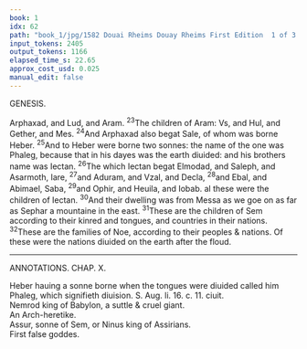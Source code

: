 ```yaml
---
book: 1
idx: 62
path: "book_1/jpg/1582 Douai Rheims Douay Rheims First Edition  1 of 3 1609 Old Testament.pdf-62.jpg"
input_tokens: 2405
output_tokens: 1166
elapsed_time_s: 22.65
approx_cost_usd: 0.025
manual_edit: false
---
```

GENESIS.

Arphaxad, and Lud, and Aram. <sup>23</sup>The children of Aram: Vs, and Hul, and Gether, and Mes. <sup>24</sup>And Arphaxad also begat Sale, of whom was borne Heber. <sup>25</sup>And to Heber were borne two sonnes: the name of the one was Phaleg, because that in his dayes was the earth diuided: and his brothers name was Iectan. <sup>26</sup>The which Iectan begat Elmodad, and Saleph, and Asarmoth, Iare, <sup>27</sup>and Aduram, and Vzal, and Decla, <sup>28</sup>and Ebal, and Abimael, Saba, <sup>29</sup>and Ophir, and Heuila, and Iobab. al these were the children of Iectan. <sup>30</sup>And their dwelling was from Messa as we goe on as far as Sephar a mountaine in the east. <sup>31</sup>These are the children of Sem according to their kinred and tongues, and countries in their nations. <sup>32</sup>These are the families of Noe, according to their peoples & nations. Of these were the nations diuided on the earth after the floud.

---

ANNOTATIONS.
CHAP. X.

[^1]: Nemrod.] To this Nemrod the sonne of Chus, first builder and king of Babylon, Iosephus, S. Epiphanius, S. Hierom, S. Augustin, and generally al ancient writers ascribe the first tyrannie, and first erecting vp of an earthlie citie opposite to the Citie of God after the floud. He was a *valiant*, or rather a *violent hunter* (a giant hunter (saith S. Augustin, according to the seuentie Interpreters) who by falshhood and force brought men vnder his dominion. For he stirred vp pride (saith Iosephus) and contempt of God in men, auoching that they were not beholding to God for present felicitie, but to their owne vertue; and so supposing men would stil from God to him, if he offered him selfe a leader, and helper against a new floud, by little and litle drew al to tyrannie. He was otherwise called Saturnus, and was at length amongst others accounted a god. After him his sonne Belus Iupiter (as most authors affirme) raigned 65. yeares. And then succeded Ninus the first king of the Assirians.

[^2]: *Assur builded Niniue*] Here is great difficultie, and much dispute amongst writers, who this Assur is. Briefly, we may either say with Iosephus and S. Augustin, that Assur the sonne of Sem built a citie, which afterwards Ninus of Chams race enlarged, enriched, and changing the name called it Ninum: or els that this word *Assur* here signifieth (as. 4. Reg. 15. Psal. 81. Isaie 10. & 31.) the king of Assirians, to wit Ninus the sonne of Belus, who was historied prince and barbarous tyrant (saith S. Hierom) was the first that raigned ouer al Asia, & among the Assirians built Ninum a citie of his owne name, which the Hebrewes cal Niniue. He set vp the Monarchie of the Assirians, called the golden kingdom, which stood 1240. yeares. And made his father Belus to be honored for a god. To whom the Babilonians, as Plinie testifieth, first erected statues, altares, & temples. Of this Belus or Bel of Babylon were also deriued other false goddes, as Belial the god of Libertines, or without yoke, Beelphegor god of the Moabites, Beelzebub of the Accaronites, Baalin Samaria, Baalim amongst the Philistims: and the like in other nations.

<aside>Heber hauing a sonne borne when the tongues were diuided called him Phaleg, which signifieth diuision. S. Aug. li. 16. c. 11. ciuit.</aside>

<aside>Nemrod king of Babylon, a suttle & cruel giant.</aside>

<aside>An Arch-heretike.</aside>

<aside>Assur, sonne of Sem, or Ninus king of Assirians.</aside>

<aside>First false goddes.</aside>